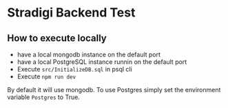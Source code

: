 # Stradigi Backend Test

## How to execute locally

- have a local mongodb instance on the default port
- have a local PostgreSQL instance runnin on the default port
- Execute `src/InitializeDB.sql` in psql cli
- Execute `npm run dev`

By default it will use mongodb. To use Postgres simply set the environment variable `Postgres` to True.
